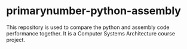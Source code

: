# primarynumber-python-assembly

This repository is used to compare the python and assembly code performance together.
It is a Computer Systems Architecture course project. 
